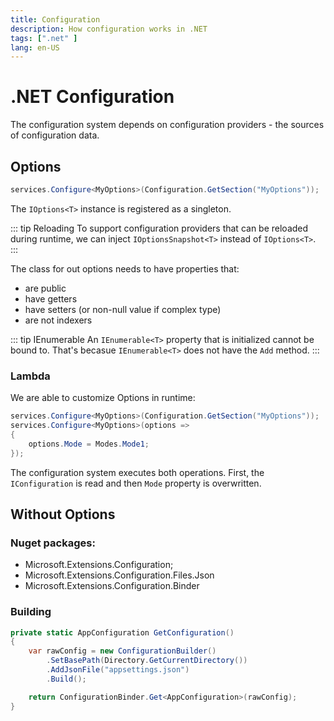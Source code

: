 ```yaml
---
title: Configuration
description: How configuration works in .NET
tags: [".net" ]
lang: en-US
---
```


# .NET Configuration

The configuration system depends on configuration providers - the sources of
configuration data.

## Options

```csharp
services.Configure<MyOptions>(Configuration.GetSection("MyOptions"));
```

The `IOptions<T>` instance is registered as a singleton.

::: tip Reloading
To support configuration providers that can be reloaded during runtime, we can
inject `IOptionsSnapshot<T>` instead of `IOptions<T>`.
:::

The class for out options needs to have properties that:

- are public
- have getters
- have setters (or non-null value if complex type)
- are not indexers

::: tip IEnumerable
An `IEnumerable<T>` property that is initialized cannot be bound to. That's
becasue `IEnumerable<T>` does not have the `Add` method.
:::

### Lambda

We are able to customize Options in runtime:

```csharp
services.Configure<MyOptions>(Configuration.GetSection("MyOptions"));
services.Configure<MyOptions>(options => 
{
    options.Mode = Modes.Mode1;
});
```

The configuration system executes both operations. First, the `IConfiguration`
is read and then `Mode` property is overwritten.

## Without Options

### Nuget packages:

- Microsoft.Extensions.Configuration;
- Microsoft.Extensions.Configuration.Files.Json
- Microsoft.Extensions.Configuration.Binder

### Building

```csharp
private static AppConfiguration GetConfiguration()
{
    var rawConfig = new ConfigurationBuilder()
        .SetBasePath(Directory.GetCurrentDirectory())
        .AddJsonFile("appsettings.json")
        .Build();

    return ConfigurationBinder.Get<AppConfiguration>(rawConfig);
}
```